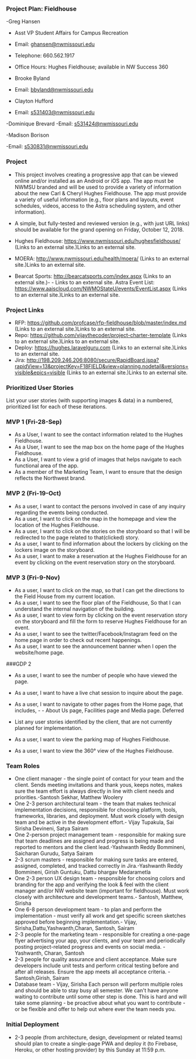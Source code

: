 ### Project Plan: Fieldhouse
-Greg Hansen
- Asst VP Student Affairs for Campus Recreation 
- Email:  ghansen@nwmissouri.edu 
- Telephone: 660.562.1917
- Office Hours:  Hughes Fieldhouse; available in NW Success 360

 

- Brooke Byland
- Email: bbyland@nwmissouri.edu

 

- Clayton Hufford
- Email: s531403@nwmissouri.edu

 

-Dominique Brevard
-Email: s531424@nwmissouri.edu

 

-Madison Borison

-Email: s530831@nwmissouri.edu 



 

### Project

- This project involves creating a progressive app that can be viewed online and/or installed as an Android or iOS app. The app must be NWMSU branded and will be used to provide a variety of information about the new Carl & Cheryl Hughes Fieldhouse. The app must provide a variety of useful information (e.g., floor plans and layouts, event schedules, videos, access to the Astra scheduling system, and other information).

- A simple, but fully-tested and reviewed version (e.g., with just URL links) should be available for the grand opening on Friday, October 12, 2018. 

- Hughes Fieldhouse: https://www.nwmissouri.edu/hughesfieldhouse/ (Links to an external site.)Links to an external site.
- MOERA: http://www.nwmissouri.edu/health/moera/ (Links to an external site.)Links to an external site.
- Bearcat Sports: http://bearcatsports.com/index.aspx (Links to an external site.)- - Links to an external site.
Astra Event List: https://www.aaiscloud.com/NWMOStateU/events/EventList.aspx (Links to an external site.)Links to an external site.
 

### Project Links

- RFP: https://github.com/profcase/rfp-fieldhouse/blob/master/index.md (Links to an external site.)Links to an external site.
- Repo: https://github.com/vijaythecoder/project-charter-template (Links to an external site.)Links to an external site.
- Deploy: https://hughes.laravelguru.com (Links to an external site.)Links to an external site.
- Jira: http://198.209.246.206:8080/secure/RapidBoard.jspa?rapidView=13&projectKey=F18FIELD&view=planning.nodetail&versions=visible&epics=visible (Links to an external site.)Links to an external site.
 

### Prioritized User Stories

List your user stories (with supporting images & data) in a numbered, prioritized list for each of these iterations. 

### MVP 1 (Fri-28-Sep)

- As a User, I want to see the contact information related to the Hughes Fieldhouse. 
- As a User, I want to see the map box on the home page of the Hughes Fieldhouse.
- As a User, I want to view a grid of images that helps navigate to each functional     area of the app.
- As a member of the Marketing Team, I want to ensure that the design reflects the Northwest brand.

### MVP 2 (Fri-19-Oct)

- As a user, I want to contact the persons involved in case of any inquiry regarding the events being conducted.
- As a user, I want to click on the map in the homepage and view the location of the Hughes Fieldhouse.
- As a user, I want to click on the stories on the storyboard so that I will be redirected to the page related to that(clicked) story. 
- As a user, I want to find information about the lockers by clicking on the lockers image on the storyboard.
- As a user, I want to make a reservation at the Hughes Fieldhouse for an event by clicking on the event reservation story on the storyboard.

### MVP 3 (Fri-9-Nov)

- As a user, I want to click on the map, so that I can get the directions to the Field House from my current location.
- As a user, I want to see the floor plan of the Fieldhouse, So that I can understand the internal navigation of the building. 
- As a user, I want to view form by clicking on the event reservation story on the storyboard and fill the form to reserve Hughes Fieldhouse for an event.
- As a user, I want to see the twitter/Facebook/Instagram feed on the home page in order to check out recent happenings.
- As a user, I want to see the announcement banner when I open the website/home page.

###GDP 2

- As a user, I want to see the number of people who have viewed the page.
- As a user, I want to have a live chat session to inquire about the page.
- As a user, I want to navigate to other pages from the Home page, that includes, - - About Us page, Facilities page and Media page.
Deferred 

- List any user stories identified by the client, that are not currently planned for implementation.

- As a user, I want to view the parking map of Hughes Fieldhouse.
- As a user, I want to view the 360° view of the Hughes Fieldhouse.
 

### Team Roles

- One client manager - the single point of contact for your team and the client. Sends meeting invitations and thank yous, keeps notes, makes sure the team effort is always directly in line with client needs and priorities.-Santosh Sekhar, Matthew Woolery 
- One 2-3 person architectural team - the team that makes technical implementation decisions, responsible for choosing platform, tools, frameworks, libraries, and deployment. Must work closely with design team and be active in the development effort.- Vijay Tupakula, Sai Sirisha Devineni, Satya Sairam
- One 2-person project management team - responsible for making sure that team deadlines are assigned and progress is being made and reported to mentors and the client lead.-Yashwanth Reddy Bommineni, Saicharan Gurudu, Satya Sairam
- 2-3 scrum masters - responsible for making sure tasks are entered, assigned, completed, and tracked correctly in Jira.-Yashwanth Reddy Bommineni, Girish Guntuku, Dattu bhargav Medarametla
- One 2-3 person UX design team - responsible for choosing colors and branding for the app and verifying the look & feel with the client manager and/or NW website team (important for fieldhouse). Must work closely with architecture and development teams.- Santosh, Matthew, Sirisha
- One 6-8 person development team - to plan and perform the implementation - must verify all work  and get specific screen sketches approved before beginning implementation.- Vijay, Sirisha,Dattu,Yashwanth,Charan, Santosh, Sairam
- 2-3 people for the marketing team - responsible for creating a one-page flyer advertising your app, your clients, and your team and periodically posting project-related progress and events on social media. -Yashwanth, Charan, Santosh
- 2-3 people for quality assurance and client acceptance. Make sure developers include unit tests and perform critical testing before and after all releases. Ensure the app meets all acceptance criteria. -Santosh,Girish, Sairam
- Database team - Vijay, Sirisha
Each person will perform multiple roles and should be able to stay busy all semester. We can't have anyone waiting to contribute until some other step is done. This is hard and will take some planning - be proactive about what you want to contribute - or be flexible and offer to help out where ever the team needs you. 

### Initial Deployment

- 2-3 people (from architecture, design, development or related teams) should plan to create a single-page PWA and deploy it (to Firebase, Heroku, or other hosting provider) by this Sunday at 11:59 p.m.